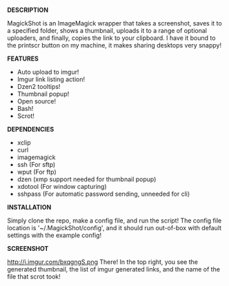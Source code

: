 **DESCRIPTION**

MagickShot is an ImageMagick wrapper that takes a screenshot, saves it to a specified folder, shows a thumbnail, uploads it to a range of optional uploaders, and finally, copies the link to your clipboard. I have it bound to the printscr button on my machine, it makes sharing desktops very snappy!

**FEATURES**
- Auto upload to imgur!
- Imgur link listing action!
- Dzen2 tooltips!
- Thumbnail popup!
- Open source!
- Bash!
- Scrot!

**DEPENDENCIES**
- xclip 
- curl
- imagemagick
- ssh (For sftp)
- wput (For ftp)
- dzen (xmp support needed for thumbnail popup)
- xdotool (For window capturing)
- sshpass (For automatic password sending, unneeded for cli)

**INSTALLATION**

Simply clone the repo, make a config file, and run the script! The config file location is '~/.MagickShot/config', and it should run out-of-box with default settings with the example config!

**SCREENSHOT**

http://i.imgur.com/bxqgngS.png
There! In the top right, you see the generated thumbnail, the list of imgur generated links, and the name of the file that scrot took!

